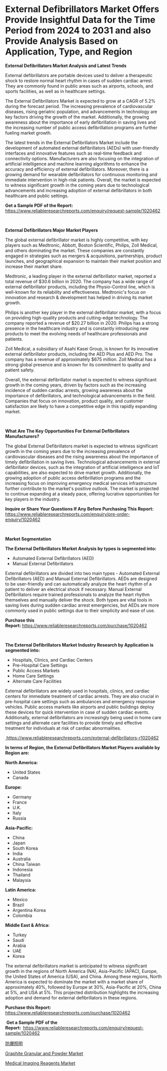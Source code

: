 <p><h1>External Defibrillators Market Offers Provide Insightful Data for the Time Period from 2024 to 2031 and also Provide Analysis Based on Application, Type, and Region</h1></p><p><strong>External Defibrillators Market Analysis and Latest Trends</strong></p>
<p><p>External defibrillators are portable devices used to deliver a therapeutic shock to restore normal heart rhythm in cases of sudden cardiac arrest. They are commonly found in public areas such as airports, schools, and sports facilities, as well as in healthcare settings.</p><p>The External Defibrillators Market is expected to grow at a CAGR of 5.2% during the forecast period. The increasing prevalence of cardiovascular diseases, rising geriatric population, and advancements in technology are key factors driving the growth of the market. Additionally, the growing awareness about the importance of early defibrillation in saving lives and the increasing number of public access defibrillation programs are further fueling market growth.</p><p>The latest trends in the External Defibrillators Market include the development of automated external defibrillators (AEDs) with user-friendly interfaces and innovative features such as real-time feedback and connectivity options. Manufacturers are also focusing on the integration of artificial intelligence and machine learning algorithms to enhance the accuracy and efficiency of external defibrillators. Moreover, there is a growing demand for wearable defibrillators for continuous monitoring and immediate intervention in high-risk patients. Overall, the market is expected to witness significant growth in the coming years due to technological advancements and increasing adoption of external defibrillators in both healthcare and public settings.</p></p>
<p><strong>Get a Sample PDF of the Report:&nbsp;</strong> <a href="https://www.reliableresearchreports.com/enquiry/request-sample/1020462">https://www.reliableresearchreports.com/enquiry/request-sample/1020462</a></p>
<p>&nbsp;</p>
<p><strong>External Defibrillators Major Market Players</strong></p>
<p><p>The global external defibrillator market is highly competitive, with key players such as Medtronic, Abbott, Boston Scientific, Philips, Zoll Medical, and others dominating the market. These companies are constantly engaged in strategies such as mergers & acquisitions, partnerships, product launches, and geographical expansion to maintain their market position and increase their market share.</p><p>Medtronic, a leading player in the external defibrillator market, reported a total revenue of $30.6 billion in 2020. The company has a wide range of external defibrillator products, including the Physio-Control line, which is well-known for its reliability and effectiveness. Medtronic's focus on innovation and research & development has helped in driving its market growth.</p><p>Philips is another key player in the external defibrillator market, with a focus on providing high-quality products and cutting-edge technology. The company reported a revenue of $20.27 billion in 2020. Philips has a strong presence in the healthcare industry and is constantly introducing new products to meet the evolving needs of healthcare professionals and patients.</p><p>Zoll Medical, a subsidiary of Asahi Kasei Group, is known for its innovative external defibrillator products, including the AED Plus and AED Pro. The company has a revenue of approximately $675 million. Zoll Medical has a strong global presence and is known for its commitment to quality and patient safety.</p><p>Overall, the external defibrillator market is expected to witness significant growth in the coming years, driven by factors such as the increasing incidence of sudden cardiac arrests, growing awareness about the importance of defibrillators, and technological advancements in the field. Companies that focus on innovation, product quality, and customer satisfaction are likely to have a competitive edge in this rapidly expanding market.</p></p>
<p>&nbsp;</p>
<p><strong>What Are The Key Opportunities For External Defibrillators Manufacturers?</strong></p>
<p><p>The global External Defibrillators market is expected to witness significant growth in the coming years due to the increasing prevalence of cardiovascular diseases and the rising awareness about the importance of timely defibrillation in saving lives. Technological advancements in external defibrillator devices, such as the integration of artificial intelligence and IoT capabilities, are also expected to drive market growth. Additionally, the growing adoption of public access defibrillation programs and the increasing focus on improving emergency medical services infrastructure further contribute to the market's positive outlook. The market is projected to continue expanding at a steady pace, offering lucrative opportunities for key players in the industry.</p></p>
<p><strong>Inquire or Share Your Questions If Any Before Purchasing This Report:</strong> <a href="https://www.reliableresearchreports.com/enquiry/pre-order-enquiry/1020462">https://www.reliableresearchreports.com/enquiry/pre-order-enquiry/1020462</a></p>
<p>&nbsp;</p>
<p><strong>Market Segmentation</strong></p>
<p><strong>The External Defibrillators Market Analysis by types is segmented into:</strong></p>
<p><ul><li>Automated External Defibrillators (AED)</li><li>Manual External Defibrillators</li></ul></p>
<p><p>External defibrillators are divided into two main types - Automated External Defibrillators (AED) and Manual External Defibrillators. AEDs are designed to be user-friendly and can automatically analyze the heart rhythm of a patient to deliver an electrical shock if necessary. Manual External Defibrillators require trained professionals to analyze the heart rhythm themselves and manually deliver the shock. Both types are vital tools in saving lives during sudden cardiac arrest emergencies, but AEDs are more commonly used in public settings due to their simplicity and ease of use.</p></p>
<p><strong>Purchase this Report:&nbsp;</strong><a href="https://www.reliableresearchreports.com/purchase/1020462">https://www.reliableresearchreports.com/purchase/1020462</a></p>
<p>&nbsp;</p>
<p><strong>The External Defibrillators Market Industry Research by Application is segmented into:</strong></p>
<p><ul><li>Hospitals, Clinics, and Cardiac Centers</li><li>Pre-Hospital Care Settings</li><li>Public Access Markets</li><li>Home Care Settings</li><li>Alternate Care Facilities</li></ul></p>
<p><p>External defibrillators are widely used in hospitals, clinics, and cardiac centers for immediate treatment of cardiac arrests. They are also crucial in pre-hospital care settings such as ambulances and emergency response vehicles. Public access markets like airports and public buildings deploy these devices for quick intervention in case of sudden cardiac events. Additionally, external defibrillators are increasingly being used in home care settings and alternate care facilities to provide timely and effective treatment for individuals at risk of cardiac abnormalities.</p></p>
<p><a href="https://www.reliableresearchreports.com/external-defibrillators-r1020462">&nbsp;https://www.reliableresearchreports.com/external-defibrillators-r1020462</a></p>
<p><strong>In terms of Region, the External Defibrillators Market Players available by Region are:</strong></p>
<p>
    <p> <strong> North America: </strong>
        <ul>
            <li>United States</li>
            <li>Canada</li>
        </ul>
        </p> 
    <p> <strong> Europe: </strong>
        <ul>
            <li>Germany</li>
            <li>France</li>
            <li>U.K.</li>
            <li>Italy</li>
            <li>Russia</li>
        </ul>
        </p> 
    <p> <strong> Asia-Pacific: </strong>
        <ul>
            <li>China</li>
            <li>Japan</li>
            <li>South Korea</li>
            <li>India</li>
            <li>Australia</li>
            <li>China Taiwan</li>
            <li>Indonesia</li>
            <li>Thailand</li>
            <li>Malaysia</li>
        </ul>
        </p> 
    <p> <strong> Latin America: </strong>
        <ul>
            <li>Mexico</li>
            <li>Brazil</li>
            <li>Argentina Korea</li>
            <li>Colombia</li>
        </ul>
        </p> 
    <p> <strong> Middle East & Africa: </strong>
        <ul>
            <li>Turkey</li>
            <li>Saudi</li>
            <li>Arabia</li>
            <li>UAE</li>
            <li>Korea</li>
        </ul>
    </p>
    </p>
<p><p>The external defibrillators market is anticipated to witness significant growth in the regions of North America (NA), Asia-Pacific (APAC), Europe, the United States of America (USA), and China. Among these regions, North America is expected to dominate the market with a market share of approximately 40%, followed by Europe at 30%, Asia-Pacific at 20%, China at 5%, and USA at 5%. This projected distribution highlights the increasing adoption and demand for external defibrillators in these regions.</p></p>
<p><strong>Purchase this Report: </strong><a href="https://www.reliableresearchreports.com/purchase/1020462">https://www.reliableresearchreports.com/purchase/1020462</a></p>
<p>&nbsp;<strong>Get a Sample PDF of the Report:&nbsp;&nbsp;</strong><a href="https://www.reliableresearchreports.com/enquiry/request-sample/1020462">https://www.reliableresearchreports.com/enquiry/request-sample/1020462</a></p>
<p><strong></strong></p>
<p><p><a href="https://github.com/CloydAbbott2023/Market-Research-Report-List-1/blob/main/374247248900.md">防爆照明</a></p><p><a href="https://issuu.com/reportprime-2/docs/graphite-granular-and-powder-market-size-2030.pptx">Graphite Granular and Powder Market</a></p><p><a href="https://github.com/NorbertYates/Market-Research-Report-List-4/blob/main/medical-imaging-reagents-market.md">Medical Imaging Reagents Market</a></p></p>